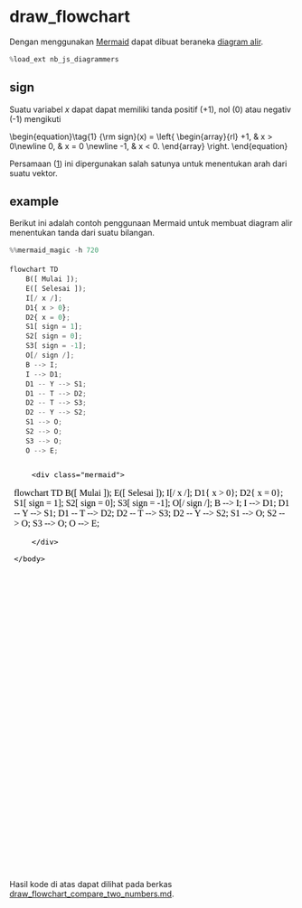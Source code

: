# draw_flowchart
Dengan menggunakan [Mermaid](https://mermaid-js.github.io/mermaid/#/) dapat dibuat beraneka [diagram alir](https://mermaid-js.github.io/mermaid/#/flowchart).


```python
%load_ext nb_js_diagrammers
```

## sign
Suatu variabel $x$ dapat dapat memiliki tanda positif (+1), nol (0) atau negativ (-1) mengikuti

<a name='eqn1'></a>
\begin{equation}\tag{1}
{\rm sign}(x) = \left\{
\begin{array}{rl}
+1, & x > 0\newline
0, & x = 0 \newline
-1, & x < 0.
\end{array}
\right.
\end{equation}

Persamaan ([1](#eqn1)) ini dipergunakan salah satunya untuk menentukan arah dari suatu vektor.

## example
Berikut ini adalah contoh penggunaan Mermaid untuk membuat diagram alir menentukan tanda dari suatu bilangan.


```python
%%mermaid_magic -h 720

flowchart TD
    B([ Mulai ]);
    E([ Selesai ]);
    I[/ x /];
    D1{ x > 0};
    D2{ x = 0};
    S1[ sign = 1];
    S2[ sign = 0];
    S3[ sign = -1];
    O[/ sign /];
    B --> I;
    I --> D1;
    D1 -- Y --> S1;
    D1 -- T --> D2;
    D2 -- T --> S3;
    D2 -- Y --> S2;
    S1 --> O;
    S2 --> O;
    S3 --> O;
    O --> E;
```




<iframe srcdoc="&lt;html&gt;
    &lt;body&gt;
        &lt;script src=&quot;https://cdn.jsdelivr.net/npm/mermaid/dist/mermaid.min.js&quot;&gt;&lt;/script&gt;
        &lt;script&gt;
            mermaid.initialize({ startOnLoad: true });
        &lt;/script&gt;

        &lt;div class=&quot;mermaid&quot;&gt;

flowchart TD
    B([ Mulai ]);
    E([ Selesai ]);
    I[/ x /];
    D1{ x &gt; 0};
    D2{ x = 0};
    S1[ sign = 1];
    S2[ sign = 0];
    S3[ sign = -1];
    O[/ sign /];
    B --&gt; I;
    I --&gt; D1;
    D1 -- Y --&gt; S1;
    D1 -- T --&gt; D2;
    D2 -- T --&gt; S3;
    D2 -- Y --&gt; S2;
    S1 --&gt; O;
    S2 --&gt; O;
    S3 --&gt; O;
    O --&gt; E;

        &lt;/div&gt;

    &lt;/body&gt;
&lt;/html&gt;
" width="100%" height="720"style="border:none !important;" "allowfullscreen" "webkitallowfullscreen" "mozallowfullscreen"></iframe>



Diagram alir di atas merupakan penerapan dari menurut Persamaan ([1](#eqn1)).

Untuk dapat menggambarkan diagram alir di atas secara lokal perlu dinstal [nb-js-diagrammers](https://pypi.org/project/nb-js-diagrammers/0.0.7/). Dan untuk melihatnya di GitHub cukup dibuat suatu berkas Markdown seperti [draw_flowchart_sign.md](draw_flowchart_sign.md).

## comparing two number
Salah satu diagram alir untuk membandingkan dua buah bilangan adalah sebagai berikut.

![](draw_flowchart_compare_two_numbers.png)

Koreksi kode berikut untuk mendapatkan hasil di atas.


```python
%%mermaid_magic -h 720

flowchart TD
    B([ Mulai ]);
    E([ Selesai ]);
    I[/ x, y /];
    D1{ x > y};
    D2{ x = y};
    S1[ s = 'x > y'];
    S2[ s = 'x < y'];
    S3[ s = 'x = y'];
    O[/ s /];
    B --> I;
    I --> D1;
    D1 -- Y --> S1;
    D1 -- T --> D2;
    D2 -- T --> S3;
    D2 -- Y --> S2;
    S1 --> O;
    S2 --> O;
    S3 --> O;
    O --> E;
```




<iframe srcdoc="&lt;html&gt;
    &lt;body&gt;
        &lt;script src=&quot;https://cdn.jsdelivr.net/npm/mermaid/dist/mermaid.min.js&quot;&gt;&lt;/script&gt;
        &lt;script&gt;
            mermaid.initialize({ startOnLoad: true });
        &lt;/script&gt;

        &lt;div class=&quot;mermaid&quot;&gt;

flowchart TD
    B([ Mulai ]);
    E([ Selesai ]);
    I[/ x, y /];
    D1{ x &gt; y};
    D2{ x = y};
    S1[ s = &#x27;x &gt; y&#x27;];
    S2[ s = &#x27;x &lt; y&#x27;];
    S3[ s = &#x27;x = y&#x27;];
    O[/ s /];
    B --&gt; I;
    I --&gt; D1;
    D1 -- Y --&gt; S1;
    D1 -- T --&gt; D2;
    D2 -- T --&gt; S3;
    D2 -- Y --&gt; S2;
    S1 --&gt; O;
    S2 --&gt; O;
    S3 --&gt; O;
    O --&gt; E;

        &lt;/div&gt;

    &lt;/body&gt;
&lt;/html&gt;
" width="100%" height="720"style="border:none !important;" "allowfullscreen" "webkitallowfullscreen" "mozallowfullscreen"></iframe>



Hasil kode di atas dapat dilihat pada berkas [draw_flowchart_compare_two_numbers.md](draw_flowchart_compare_two_numbers.md).
